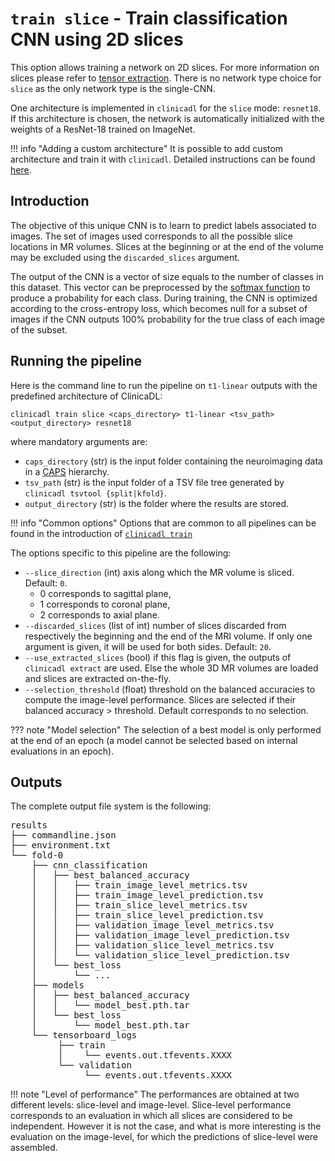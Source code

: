 # `train slice` - Train classification CNN using 2D slices

This option allows training a network on 2D slices. For more information on slices please refer to [tensor extraction](../Extract.md).
There is no network type choice for `slice` as the only network type is the single-CNN.

One architecture is implemented in `clinicadl` for the `slice` mode: `resnet18`.
If this architecture is chosen, the network is automatically initialized with the weights
of a ResNet-18 trained on ImageNet.

!!! info "Adding a custom architecture"
    It is possible to add custom architecture and train it with `clinicadl`.
    Detailed instructions can be found [here](./Custom.md).

## Introduction

The objective of this unique CNN is to learn to predict labels associated to images.
The set of images used corresponds to all the possible slice locations in MR volumes.
Slices at the beginning or at the end of the volume may be excluded using the `discarded_slices` argument.

The output of the CNN is a vector of size equals to the number of classes in this dataset.
This vector can be preprocessed by the [softmax function](https://pytorch.org/docs/master/generated/torch.nn.Softmax.html) 
to produce a probability for each class. During training, the CNN is optimized according to the cross-entropy loss, 
which becomes null for a subset of images if the CNN outputs 100% probability for the true class of each image of the subset.

## Running the pipeline

Here is the command line to run the pipeline on `t1-linear` outputs with the predefined architecture of ClinicaDL: 
```
clinicadl train slice <caps_directory> t1-linear <tsv_path> <output_directory> resnet18
```
where mandatory arguments are:

- `caps_directory` (str) is the input folder containing the neuroimaging data in a [CAPS](http://www.clinica.run/doc/CAPS/Introduction/) hierarchy.
- `tsv_path` (str) is the input folder of a TSV file tree generated by `clinicadl tsvtool {split|kfold}`.
- `output_directory` (str) is the folder where the results are stored.

!!! info "Common options"
    Options that are common to all pipelines can be found in the introduction of [`clinicadl train`](./Introduction.md#running-the-pipeline)

The options specific to this pipeline are the following:

- `--slice_direction` (int) axis along which the MR volume is sliced. Default: `0`.
    - 0 corresponds to sagittal plane,
    - 1 corresponds to coronal plane,
    - 2 corresponds to axial plane.
- `--discarded_slices` (list of int) number of slices discarded from respectively the beginning and the end of the MRI volume. 
If only one argument is given, it will be used for both sides. Default: `20`.
- `--use_extracted_slices` (bool) if this flag is given, the outputs of `clinicadl extract` are used.
Else the whole 3D MR volumes are loaded and slices are extracted on-the-fly.
- `--selection_threshold` (float) threshold on the balanced accuracies to compute the image-level performance. 
Slices are selected if their balanced accuracy > threshold. Default corresponds to no selection.

??? note "Model selection"
    The selection of a best model is only performed at the end of an epoch 
    (a model cannot be selected based on internal evaluations in an epoch).

## Outputs

The complete output file system is the following:

<pre>
results
├── commandline.json
├── environment.txt
└── fold-0
    ├── cnn_classification
    │   ├── best_balanced_accuracy
    │   │   ├── train_image_level_metrics.tsv
    │   │   ├── train_image_level_prediction.tsv
    │   │   ├── train_slice_level_metrics.tsv
    │   │   ├── train_slice_level_prediction.tsv
    │   │   ├── validation_image_level_metrics.tsv
    │   │   ├── validation_image_level_prediction.tsv
    │   │   ├── validation_slice_level_metrics.tsv
    │   │   └── validation_slice_level_prediction.tsv
    │   └── best_loss
    │       └── ...
    ├── models
    │   ├── best_balanced_accuracy
    │   │   └── model_best.pth.tar
    │   └── best_loss
    │       └── model_best.pth.tar
    └── tensorboard_logs
         ├── train
         │    └── events.out.tfevents.XXXX
         └── validation
              └── events.out.tfevents.XXXX
</pre>

!!! note "Level of performance"
    The performances are obtained at two different levels: slice-level and image-level. 
    Slice-level performance corresponds to an evaluation in which all slices are considered to be independent. 
    However it is not the case, and what is more interesting is the evaluation on the image-level, 
    for which the predictions of slice-level were assembled.